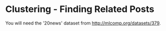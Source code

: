 Clustering - Finding Related Posts
==============================================

You will need the '20news' dataset from
http://mlcomp.org/datasets/379. 
